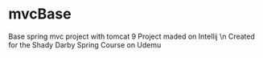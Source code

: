 # mvcBase
Base spring mvc project with tomcat 9
Project maded on Intellij
\n Created for the Shady Darby Spring Course on Udemu

